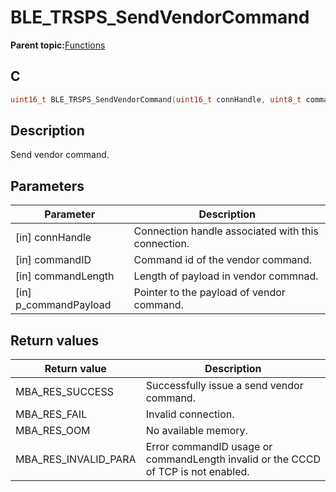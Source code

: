 # BLE\_TRSPS\_SendVendorCommand

**Parent topic:**[Functions](GUID-C8623C47-6E25-4374-A93C-E1970B787393.md)

## C

```c
uint16_t BLE_TRSPS_SendVendorCommand(uint16_t connHandle, uint8_t commandID, uint8_t commandLength, uint8_t *p_commandPayload);
```

## Description

Send vendor command.

## Parameters

|Parameter|Description|
|---------|-----------|
|\[in\] connHandle|Connection handle associated with this connection.|
|\[in\] commandID|Command id of the vendor command.|
|\[in\] commandLength|Length of payload in vendor commnad.|
|\[in\] p\_commandPayload|Pointer to the payload of vendor command.|

## Return values

|Return value|Description|
|------------|-----------|
|MBA\_RES\_SUCCESS|Successfully issue a send vendor command.|
|MBA\_RES\_FAIL|Invalid connection.|
|MBA\_RES\_OOM|No available memory.|
|MBA\_RES\_INVALID\_PARA|Error commandID usage or commandLength invalid or the CCCD of TCP is not enabled.|

